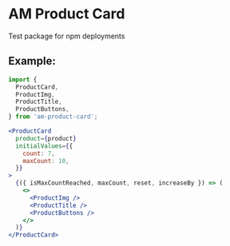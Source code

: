 # AM Product Card

Test package for npm deployments

## Example:

```js
import {
  ProductCard,
  ProductImg,
  ProductTitle,
  ProductButtons,
} from 'am-product-card';
```

```jsx
<ProductCard
  product={product}
  initialValues={{
    count: 7,
    maxCount: 10,
  }}
>
  {({ isMaxCountReached, maxCount, reset, increaseBy }) => (
    <>
      <ProductImg />
      <ProductTitle />
      <ProductButtons />
    </>
  )}
</ProductCard>
```
